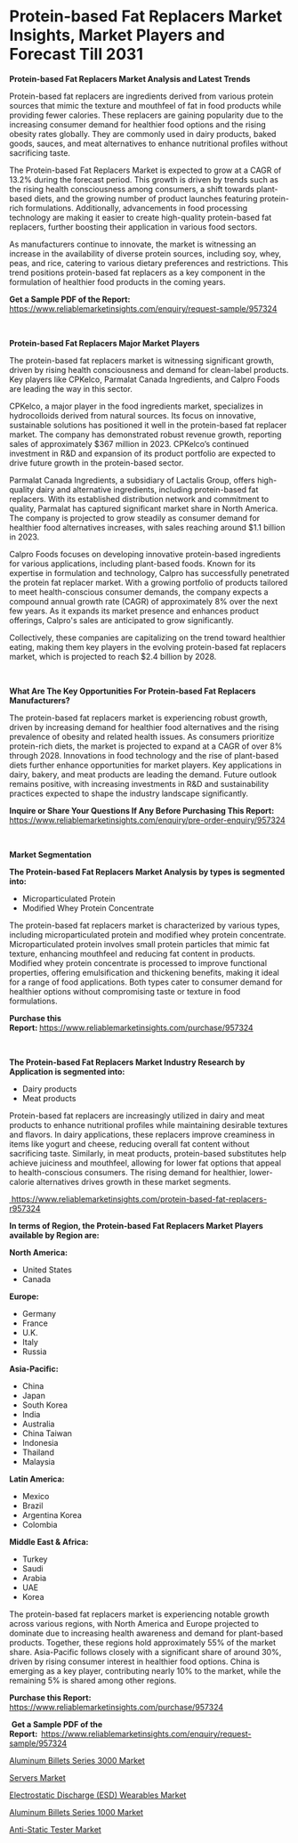 <p><h1>Protein-based Fat Replacers Market Insights, Market Players and Forecast Till 2031</h1></p><p><strong>Protein-based Fat Replacers Market Analysis and Latest Trends</strong></p>
<p><p>Protein-based fat replacers are ingredients derived from various protein sources that mimic the texture and mouthfeel of fat in food products while providing fewer calories. These replacers are gaining popularity due to the increasing consumer demand for healthier food options and the rising obesity rates globally. They are commonly used in dairy products, baked goods, sauces, and meat alternatives to enhance nutritional profiles without sacrificing taste.</p><p>The Protein-based Fat Replacers Market is expected to grow at a CAGR of 13.2% during the forecast period. This growth is driven by trends such as the rising health consciousness among consumers, a shift towards plant-based diets, and the growing number of product launches featuring protein-rich formulations. Additionally, advancements in food processing technology are making it easier to create high-quality protein-based fat replacers, further boosting their application in various food sectors.</p><p>As manufacturers continue to innovate, the market is witnessing an increase in the availability of diverse protein sources, including soy, whey, peas, and rice, catering to various dietary preferences and restrictions. This trend positions protein-based fat replacers as a key component in the formulation of healthier food products in the coming years.</p></p>
<p><strong>Get a Sample PDF of the Report:&nbsp;</strong> <a href="https://www.reliablemarketinsights.com/enquiry/request-sample/957324?utm_campaign=1288&utm_medium=2&utm_source=Github&utm_content=ia&utm_term=11102024&utm_id=protein-based-fat-replacers">https://www.reliablemarketinsights.com/enquiry/request-sample/957324</a></p>
<p>&nbsp;</p>
<p><strong>Protein-based Fat Replacers Major Market Players</strong></p>
<p><p>The protein-based fat replacers market is witnessing significant growth, driven by rising health consciousness and demand for clean-label products. Key players like CPKelco, Parmalat Canada Ingredients, and Calpro Foods are leading the way in this sector.</p><p>CPKelco, a major player in the food ingredients market, specializes in hydrocolloids derived from natural sources. Its focus on innovative, sustainable solutions has positioned it well in the protein-based fat replacer market. The company has demonstrated robust revenue growth, reporting sales of approximately $367 million in 2023. CPKelco’s continued investment in R&D and expansion of its product portfolio are expected to drive future growth in the protein-based sector.</p><p>Parmalat Canada Ingredients, a subsidiary of Lactalis Group, offers high-quality dairy and alternative ingredients, including protein-based fat replacers. With its established distribution network and commitment to quality, Parmalat has captured significant market share in North America. The company is projected to grow steadily as consumer demand for healthier food alternatives increases, with sales reaching around $1.1 billion in 2023.</p><p>Calpro Foods focuses on developing innovative protein-based ingredients for various applications, including plant-based foods. Known for its expertise in formulation and technology, Calpro has successfully penetrated the protein fat replacer market. With a growing portfolio of products tailored to meet health-conscious consumer demands, the company expects a compound annual growth rate (CAGR) of approximately 8% over the next few years. As it expands its market presence and enhances product offerings, Calpro's sales are anticipated to grow significantly.</p><p>Collectively, these companies are capitalizing on the trend toward healthier eating, making them key players in the evolving protein-based fat replacers market, which is projected to reach $2.4 billion by 2028.</p></p>
<p>&nbsp;</p>
<p><strong>What Are The Key Opportunities For Protein-based Fat Replacers Manufacturers?</strong></p>
<p><p>The protein-based fat replacers market is experiencing robust growth, driven by increasing demand for healthier food alternatives and the rising prevalence of obesity and related health issues. As consumers prioritize protein-rich diets, the market is projected to expand at a CAGR of over 8% through 2028. Innovations in food technology and the rise of plant-based diets further enhance opportunities for market players. Key applications in dairy, bakery, and meat products are leading the demand. Future outlook remains positive, with increasing investments in R&D and sustainability practices expected to shape the industry landscape significantly.</p></p>
<p><strong>Inquire or Share Your Questions If Any Before Purchasing This Report:</strong> <a href="https://www.reliablemarketinsights.com/enquiry/pre-order-enquiry/957324?utm_campaign=1288&utm_medium=2&utm_source=Github&utm_content=ia&utm_term=11102024&utm_id=protein-based-fat-replacers">https://www.reliablemarketinsights.com/enquiry/pre-order-enquiry/957324</a></p>
<p>&nbsp;</p>
<p><strong>Market Segmentation</strong></p>
<p><strong>The Protein-based Fat Replacers Market Analysis by types is segmented into:</strong></p>
<p><ul><li>Microparticulated Protein</li><li>Modified Whey Protein Concentrate</li></ul></p>
<p><p>The protein-based fat replacers market is characterized by various types, including microparticulated protein and modified whey protein concentrate. Microparticulated protein involves small protein particles that mimic fat texture, enhancing mouthfeel and reducing fat content in products. Modified whey protein concentrate is processed to improve functional properties, offering emulsification and thickening benefits, making it ideal for a range of food applications. Both types cater to consumer demand for healthier options without compromising taste or texture in food formulations.</p></p>
<p><strong>Purchase this Report:&nbsp;</strong><a href="https://www.reliablemarketinsights.com/purchase/957324?utm_campaign=1288&utm_medium=2&utm_source=Github&utm_content=ia&utm_term=11102024&utm_id=protein-based-fat-replacers">https://www.reliablemarketinsights.com/purchase/957324</a></p>
<p>&nbsp;</p>
<p><strong>The Protein-based Fat Replacers Market Industry Research by Application is segmented into:</strong></p>
<p><ul><li>Dairy products</li><li>Meat products</li></ul></p>
<p><p>Protein-based fat replacers are increasingly utilized in dairy and meat products to enhance nutritional profiles while maintaining desirable textures and flavors. In dairy applications, these replacers improve creaminess in items like yogurt and cheese, reducing overall fat content without sacrificing taste. Similarly, in meat products, protein-based substitutes help achieve juiciness and mouthfeel, allowing for lower fat options that appeal to health-conscious consumers. The rising demand for healthier, lower-calorie alternatives drives growth in these market segments.</p></p>
<p><a href="https://www.reliablemarketinsights.com/protein-based-fat-replacers-r957324?utm_campaign=1288&utm_medium=2&utm_source=Github&utm_content=ia&utm_term=11102024&utm_id=protein-based-fat-replacers">&nbsp;https://www.reliablemarketinsights.com/protein-based-fat-replacers-r957324</a></p>
<p><strong>In terms of Region, the Protein-based Fat Replacers Market Players available by Region are:</strong></p>
<p>
    <p> <strong> North America: </strong>
        <ul>
            <li>United States</li>
            <li>Canada</li>
        </ul>
        </p> 
    <p> <strong> Europe: </strong>
        <ul>
            <li>Germany</li>
            <li>France</li>
            <li>U.K.</li>
            <li>Italy</li>
            <li>Russia</li>
        </ul>
        </p> 
    <p> <strong> Asia-Pacific: </strong>
        <ul>
            <li>China</li>
            <li>Japan</li>
            <li>South Korea</li>
            <li>India</li>
            <li>Australia</li>
            <li>China Taiwan</li>
            <li>Indonesia</li>
            <li>Thailand</li>
            <li>Malaysia</li>
        </ul>
        </p> 
    <p> <strong> Latin America: </strong>
        <ul>
            <li>Mexico</li>
            <li>Brazil</li>
            <li>Argentina Korea</li>
            <li>Colombia</li>
        </ul>
        </p> 
    <p> <strong> Middle East & Africa: </strong>
        <ul>
            <li>Turkey</li>
            <li>Saudi</li>
            <li>Arabia</li>
            <li>UAE</li>
            <li>Korea</li>
        </ul>
    </p>
    </p>
<p><p>The protein-based fat replacers market is experiencing notable growth across various regions, with North America and Europe projected to dominate due to increasing health awareness and demand for plant-based products. Together, these regions hold approximately 55% of the market share. Asia-Pacific follows closely with a significant share of around 30%, driven by rising consumer interest in healthier food options. China is emerging as a key player, contributing nearly 10% to the market, while the remaining 5% is shared among other regions.</p></p>
<p><strong>Purchase this Report: </strong><a href="https://www.reliablemarketinsights.com/purchase/957324?utm_campaign=1288&utm_medium=2&utm_source=Github&utm_content=ia&utm_term=11102024&utm_id=protein-based-fat-replacers">https://www.reliablemarketinsights.com/purchase/957324</a></p>
<p>&nbsp;<strong>Get a Sample PDF of the Report:&nbsp;&nbsp;</strong><a href="https://www.reliablemarketinsights.com/enquiry/request-sample/957324?utm_campaign=1288&utm_medium=2&utm_source=Github&utm_content=ia&utm_term=11102024&utm_id=protein-based-fat-replacers">https://www.reliablemarketinsights.com/enquiry/request-sample/957324</a></p>
<p><strong></strong></p>
<p><p><a href="https://www.linkedin.com/pulse/aluminum-billets-series-3000-market-share-size-trends-tiose?utm_campaign=1288&utm_medium=2&utm_source=Github&utm_content=ia&utm_term=11102024&utm_id=protein-based-fat-replacers">Aluminum Billets Series 3000 Market</a></p><p><a href="https://issuu.com/reportprime-2/docs/servers-market-size-2030.pptx_27e4fc5b29a67d?utm_campaign=1288&utm_medium=2&utm_source=Github&utm_content=ia&utm_term=11102024&utm_id=protein-based-fat-replacers">Servers Market</a></p><p><a href="https://www.linkedin.com/pulse/electrostatic-discharge-esd-wearables-market-evolution-future-i2kbe?utm_campaign=1288&utm_medium=2&utm_source=Github&utm_content=ia&utm_term=11102024&utm_id=protein-based-fat-replacers">Electrostatic Discharge (ESD) Wearables Market</a></p><p><a href="https://www.linkedin.com/pulse/aluminum-billets-series-1000-market-evolution-future-outlook-ea7ic?utm_campaign=1288&utm_medium=2&utm_source=Github&utm_content=ia&utm_term=11102024&utm_id=protein-based-fat-replacers">Aluminum Billets Series 1000 Market</a></p><p><a href="https://www.linkedin.com/pulse/global-anti-static-tester-market-trends-analysis-future-growth-xnu9f?utm_campaign=1288&utm_medium=2&utm_source=Github&utm_content=ia&utm_term=11102024&utm_id=protein-based-fat-replacers">Anti-Static Tester Market</a></p></p>